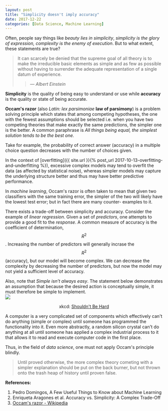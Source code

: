 ```yaml
---
layout: post
title: "Simplicity doesn't imply accuracy"
date: 2017-12-22
categories: [Data Science, Machine Learning]
---
```


Often, people say things like *beauty lies in simplicity*, *simplicity is the glory of expression, complexity is the enemy of execution*. But to what extent, these statements are true?

> It can scarcely be denied that the supreme goal of all theory is to make the irreducible basic elements as simple and as few as possible without having to surrender the adequate representation of a single datum of experience.
> > &mdash; <cite>Albert Einstein</cite>

**Simplicity** is the quality of being easy to understand or use while **accuracy** is the quality or state of being accurate.

**Occam's razor** (also *Latin: lex parsimoniae* **law of parsimony**) is a problem solving principle which states that among competing hypotheses, the one with the fewest assumptions should be selected i.e. when you have two competing theories that make exactly the same predictions, the simpler one is the better. A common paraphrase is *All things being equal, the simplest solution tends to be the best one.*

Take for example, the probability of correct answer (accuracy) in a multiple choice question decreases with the number of choices given.

In the context of [overfitting]({{ site.url }}{% post_url 2017-10-13-overfitting-and-underfitting %}), excessive complex models may tend to overfit the data (as affected by statistical noise), whereas simpler models may capture the underlying structure better and thus may have better predictive performance.

In *machine learning*, Occam's razor is often taken to mean that given two classifiers with the same training error, the simpler of the two will likely have the lowest test error; but in fact there are many counter-
examples to it.

There exists a trade-off between simplicity and accuracy. Consider the example of *linear regression*. Given a set of *predictors*, one attempts to provide a good fit to the *response*. A common measure of accuracy is the coefficient of determination, $$R^2$$. Increasing the number of predictors will generally incrase the $$R^2$$ (accuracy), but our model will become complex. We can decrease the complexity by decreasing the number of predictors, but now the model may not yield a sufficient level of accuracy.

Also, note that *Simple isn’t always easy*. The statement below demonstrates an assumption that because the desired action is conceptually simple, it must therefore be simple to implement.
<img src="https://imgs.xkcd.com/comics/shouldnt_be_hard.png" style="float: center; display: block; margin: auto; width: auto; max-width: 100%;">
<div style="text-align: center">
    <figcaption>xkcd: <a href="https://xkcd.com/1349/">Shouldn't Be Hard</a></figcaption>
</div>

A computer is a very complicated set of components which effectively can't do anything (simple or complex) until someone has programmed the functionality into it. Even more abstractly, a random silicon crystal can't do anything at all until someone has applied a complex industrial process to it that allows it to read and execute computer code in the first place.

Thus, in the field of *data science*, one must not apply Occam's principle blindly. 
> Until proved otherwise, the more complex theory cometing with a simpler explanation should be put on the back burner, but not thrown onto the trash heap of history until proven false.

**References:**
1. Pedro Domingos, A Few Useful Things to Know about Machine Learning
2. Enriqueta Aragones et al. Accuracy vs. Simplicity: A Complex Trade-Off
3. <a href="https://en.wikipedia.org/wiki/Occam's_razor">Occam's razor - Wikipedia</a>  


